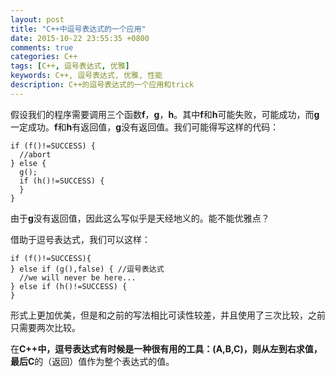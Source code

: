```yaml
---
layout: post
title: "C++中逗号表达式的一个应用"
date: 2015-10-22 23:55:35 +0800
comments: true
categories: C++
tags: [C++, 逗号表达式, 优雅]
keywords: C++, 逗号表达式, 优雅, 性能
description: C++的逗号表达式的一个应用和trick
---
```



假设我们的程序需要调用三个函数**f**，**g**，**h**。其中**f**和**h**可能失败，可能成功，而**g**一定成功。**f**和**h**有返回值，**g**没有返回值。我们可能得写这样的代码：

    if (f()!=SUCCESS) {
      //abort
    } else {
      g();
      if (h()!=SUCCESS) {
      }
    }

由于**g**没有返回值，因此这么写似乎是天经地义的。能不能优雅点？

<!--more-->

借助于逗号表达式，我们可以这样：

    if (f()!=SUCCESS){
    } else if (g(),false) { //逗号表达式
      //we will never be here...
    } else if (h()!=SUCCESS) {
    }
    
形式上更加优美，但是和之前的写法相比可读性较差，并且使用了三次比较，之前只需要两次比较。

在**C++**中，逗号表达式有时候是一种很有用的工具：(**A,B,C**)，则从左到右求值，最后**C**的（返回）值作为整个表达式的值。
